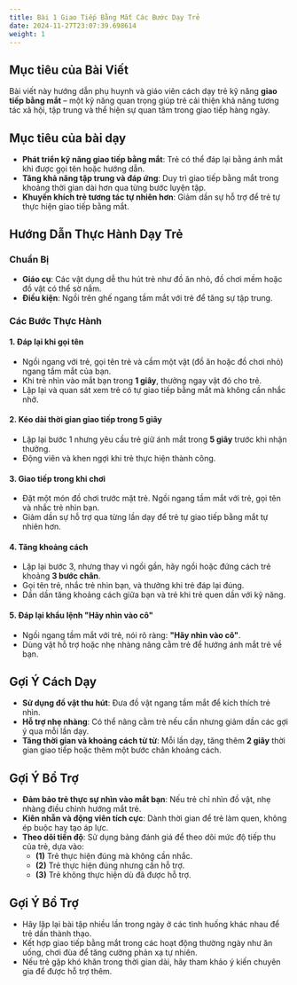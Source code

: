 ```yaml
---
title: Bài 1 Giao Tiếp Bằng Mắt Các Bước Dạy Trẻ 
date: 2024-11-27T23:07:39.698614
weight: 1
---
```


## Mục tiêu của Bài Viết  

Bài viết này hướng dẫn phụ huynh và giáo viên cách dạy trẻ kỹ năng **giao tiếp bằng mắt** – một kỹ năng quan trọng giúp trẻ cải thiện khả năng tương tác xã hội, tập trung và thể hiện sự quan tâm trong giao tiếp hàng ngày.

## Mục tiêu của bài dạy  

- **Phát triển kỹ năng giao tiếp bằng mắt**: Trẻ có thể đáp lại bằng ánh mắt khi được gọi tên hoặc hướng dẫn.  
- **Tăng khả năng tập trung và đáp ứng**: Duy trì giao tiếp bằng mắt trong khoảng thời gian dài hơn qua từng bước luyện tập.  
- **Khuyến khích trẻ tương tác tự nhiên hơn**: Giảm dần sự hỗ trợ để trẻ tự thực hiện giao tiếp bằng mắt.  

## Hướng Dẫn Thực Hành Dạy Trẻ  

### Chuẩn Bị  

- **Giáo cụ**: Các vật dụng dễ thu hút trẻ như đồ ăn nhỏ, đồ chơi mềm hoặc đồ vật có thể sờ nắm.  
- **Điều kiện**: Ngồi trên ghế ngang tầm mắt với trẻ để tăng sự tập trung.  

### Các Bước Thực Hành  

#### 1. Đáp lại khi gọi tên  
- Ngồi ngang với trẻ, gọi tên trẻ và cầm một vật (đồ ăn hoặc đồ chơi nhỏ) ngang tầm mắt của bạn.  
- Khi trẻ nhìn vào mắt bạn trong **1 giây**, thưởng ngay vật đó cho trẻ.  
- Lặp lại và quan sát xem trẻ có tự giao tiếp bằng mắt mà không cần nhắc nhở.  

#### 2. Kéo dài thời gian giao tiếp trong 5 giây  
- Lặp lại bước 1 nhưng yêu cầu trẻ giữ ánh mắt trong **5 giây** trước khi nhận thưởng.  
- Động viên và khen ngợi khi trẻ thực hiện thành công.  

#### 3. Giao tiếp trong khi chơi  
- Đặt một món đồ chơi trước mặt trẻ. Ngồi ngang tầm mắt với trẻ, gọi tên và nhắc trẻ nhìn bạn.  
- Giảm dần sự hỗ trợ qua từng lần dạy để trẻ tự giao tiếp bằng mắt tự nhiên hơn.  

#### 4. Tăng khoảng cách  
- Lặp lại bước 3, nhưng thay vì ngồi gần, hãy ngồi hoặc đứng cách trẻ khoảng **3 bước chân**.  
- Gọi tên trẻ, nhắc trẻ nhìn bạn, và thưởng khi trẻ đáp lại đúng.  
- Dần dần tăng khoảng cách giữa bạn và trẻ khi trẻ quen dần với kỹ năng.  

#### 5. Đáp lại khẩu lệnh "Hãy nhìn vào cô"  
- Ngồi ngang tầm mắt với trẻ, nói rõ ràng: **"Hãy nhìn vào cô"**.  
- Dùng vật hỗ trợ hoặc nhẹ nhàng nâng cằm trẻ để hướng ánh mắt trẻ về bạn.  

## Gợi Ý Cách Dạy  

- **Sử dụng đồ vật thu hút**: Đưa đồ vật ngang tầm mắt để kích thích trẻ nhìn.  
- **Hỗ trợ nhẹ nhàng**: Có thể nâng cằm trẻ nếu cần nhưng giảm dần các gợi ý qua mỗi lần dạy.  
- **Tăng thời gian và khoảng cách từ từ**: Mỗi lần dạy, tăng thêm **2 giây** thời gian giao tiếp hoặc thêm một bước chân khoảng cách.  

## Gợi Ý Bổ Trợ  

- **Đảm bảo trẻ thực sự nhìn vào mắt bạn**: Nếu trẻ chỉ nhìn đồ vật, nhẹ nhàng điều chỉnh hướng mắt trẻ.  
- **Kiên nhẫn và động viên tích cực**: Dành thời gian để trẻ làm quen, không ép buộc hay tạo áp lực.  
- **Theo dõi tiến độ**: Sử dụng bảng đánh giá để theo dõi mức độ tiếp thu của trẻ, dựa vào:  
  - **(1)** Trẻ thực hiện đúng mà không cần nhắc.  
  - **(2)** Trẻ thực hiện đúng nhưng cần hỗ trợ.  
  - **(3)** Trẻ không thực hiện dù đã được hỗ trợ.  

## Gợi Ý Bổ Trợ  

- Hãy lặp lại bài tập nhiều lần trong ngày ở các tình huống khác nhau để trẻ dần thành thạo.  
- Kết hợp giao tiếp bằng mắt trong các hoạt động thường ngày như ăn uống, chơi đùa để tăng cường phản xạ tự nhiên.  
- Nếu trẻ gặp khó khăn trong thời gian dài, hãy tham khảo ý kiến chuyên gia để được hỗ trợ thêm.  





